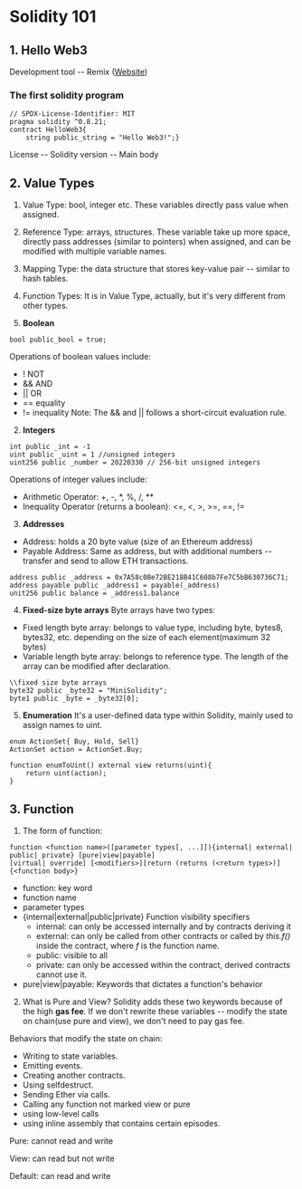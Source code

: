 # Solidity 101
## 1. Hello Web3
Development tool -- Remix ([Website](remix.ethereum.org))
### The first solidity program 
``` Solidity
// SPDX-License-Identifier: MIT
pragma solidity ^0.8.21;
contract HelloWeb3{
    string public_string = "Hello Web3!";}
```
License -- Solidity version -- Main body

## 2. Value Types
1. Value Type: bool, integer etc. These variables directly pass value when assigned. 
2. Reference Type: arrays, structures. These variable take up more space, directly pass addresses (similar to pointers) when assigned, and can be modified with multiple variable names.
3. Mapping Type: the data structure that stores key-value pair -- similar to hash tables.
4. Function Types: It is in Value Type, actually, but it's very different from other types.

1. **Boolean**
```Solidity
bool public_bool = true;
```
Operations of boolean values include:
- ! NOT
- && AND
- || OR
- == equality
- != inequality
Note: The && and || follows a short-circuit evaluation rule.

2. **Integers**
``` Solidity
int public _int = -1
uint public _uint = 1 //unsigned integers
uint256 public _number = 20220330 // 256-bit unsigned integers
```
Operations of integer values include:
- Arithmetic Operator: +, -, *, %, /, **
- Inequality Operator (returns a boolean): <=, <, >, >=, ==, !=

3. **Addresses**
- Address: holds a 20 byte value (size of an Ethereum address)
- Payable Address: Same as address, but with additional numbers -- transfer and send to allow ETH transactions.
```solidity
address public _address = 0x7A58c0Be72BE218B41C608b7Fe7C5bB630736C71;
address payable public _address1 = payable(_address)
unit256 public balance = _address1.balance
```
4. **Fixed-size byte arrays**
Byte arrays have two types:
- Fixed length byte array: belongs to value type, including byte, bytes8, bytes32, etc. depending on the size of each element(maximum 32 bytes)
- Variable length byte array: belongs to reference type. The length of the array can be modified after declaration.
```solidity
\\fixed size byte arrays
byte32 public _byte32 = "MiniSolidity";
byte1 public _byte = _byte32[0];
```
5. **Enumeration**
It's a user-defined data type within Solidity, mainly used to assign names to uint.
```solidity
enum ActionSet{ Buy, Hold, Sell}
ActionSet action = ActionSet.Buy;

function enumToUint() external view returns(uint){
    return uint(action);
}
```

## 3. Function
1. The form of function:
```solidity
function <function name>([parameter types[, ...]]){internal| external| public| private} [pure|view|payable]
[virtual| override] [<modifiers>][return (returns (<return types>)]{<function body>}
```
- function: key word
- function name
- parameter types
- {internal|external|public|private} Function visibility specifiers
  - internal: can only be accessed internally and by contracts deriving it
  - external: can only be called from other contracts or called by *this.f()* inside the contract, where *f* is the function name.
  - public: visible to all
  - private: can only be accessed within the contract, derived contracts cannot use it.
- pure|view|payable: Keywords that dictates a function's behavior

2. What is Pure and View?
Solidity adds these two keywords because of the high **gas fee**. If we don't rewrite these variables -- modify the state on chain(use pure and view), we don't need to pay gas fee. 

Behaviors that modify the state on chain: 
- Writing to state variables.
- Emitting events.
- Creating another contracts.
- Using selfdestruct.
- Sending Ether via calls.
- Calling any function not marked view or pure
- using low-level calls
- using inline assembly that contains certain episodes.

Pure: cannot read and write

View: can read but not write

Default: can read and write 


   
